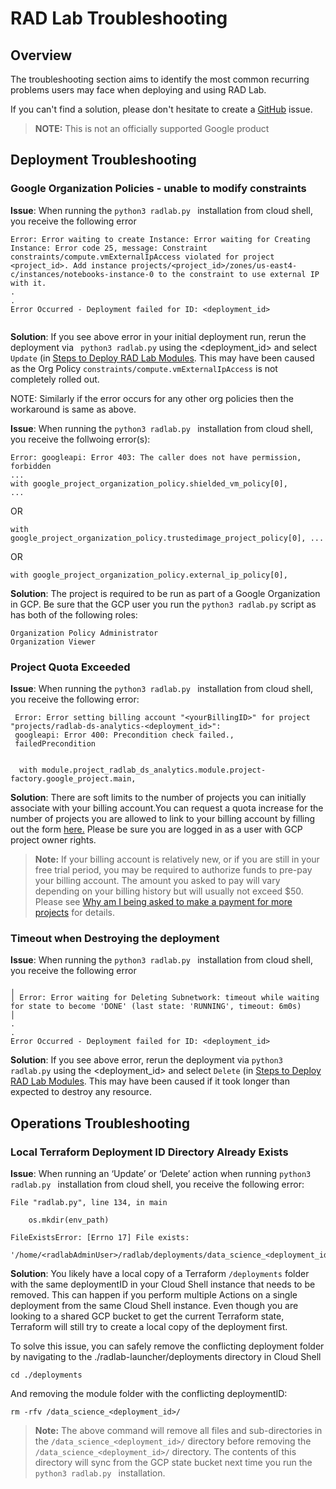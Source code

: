 # RAD Lab Troubleshooting

 ## Overview
 The troubleshooting section aims to identify the most common recurring problems users may face when deploying and using RAD Lab. 

 If you can't find a solution, please don't hesitate to create a [GitHub](https://github.com/GoogleCloudPlatform/rad-lab/issues) issue. 

 >**NOTE:**  This is not an officially supported Google product

## Deployment Troubleshooting

### Google Organization Policies - unable to modify constraints
**Issue**: When running the ```python3 radlab.py ``` installation from cloud shell,  you receive the following error
```
Error: Error waiting to create Instance: Error waiting for Creating Instance: Error code 25, message: Constraint constraints/compute.vmExternalIpAccess violated for project <project_id>. Add instance projects/<project_id>/zones/us-east4-c/instances/notebooks-instance-0 to the constraint to use external IP with it.
.
.
Error Occurred - Deployment failed for ID: <deployment_id>


```

**Solution**: If you see above error in your initial deployment run, rerun the deployment via ``` python3 radlab.py``` using the <deployment_id> and select `Update` (in [Steps to Deploy RAD Lab Modules](../radlab-launcher/README.md#deploy-a-rad-lab-module). This may have been caused as the Org Policy ```constraints/compute.vmExternalIpAccess``` is not completely rolled out.

NOTE: Similarly if the error occurs for any other org policies then the workaround is same as above.  

**Issue**:
When running the ```python3 radlab.py ``` installation from cloud shell, you receive the follwoing error(s):

```
Error: googleapi: Error 403: The caller does not have permission, forbidden
...
with google_project_organization_policy.shielded_vm_policy[0],
...

```
OR

```
with google_project_organization_policy.trustedimage_project_policy[0], ...
```

OR
```
with google_project_organization_policy.external_ip_policy[0],
```

**Solution**: The project is required to be run as part of a Google Organization in GCP. Be sure that the GCP user you run the ```python3 radlab.py``` script as has both of the following roles:
```
Organization Policy Administrator
Organization Viewer
```

### Project Quota Exceeded
**Issue**: When running the ```python3 radlab.py ``` installation from cloud shell, you receive the following error: 

```
 Error: Error setting billing account "<yourBillingID>" for project "projects/radlab-ds-analytics-<deployment_id>": 
 googleapi: Error 400: Precondition check failed., 
 failedPrecondition

   
  with module.project_radlab_ds_analytics.module.project-factory.google_project.main,

```
**Solution**: There are soft limits to the number of projects you can initially associate with  your billing account.You can request a quota increase for the number of projects you are allowed to link to your billing account by filling out the form [here.](https://support.google.com/code/contact/billing_quota_increase) 
Please be sure you are logged in as a user with GCP project owner rights. 

> **Note:** If your billing account is relatively new, or if you are still in your free trial period,  you may be required to authorize funds to pre-pay your billing account. The amount you asked to pay will vary depending on your billing history but will usually not exceed $50. Please see [Why am I being asked to make a payment for more projects](https://support.google.com/cloud/answer/6330231?hl=en#) for details.

### Timeout when Destroying the deployment
**Issue**: When running the ```python3 radlab.py ``` installation from cloud shell,  you receive the following error

```
╷
│ Error: Error waiting for Deleting Subnetwork: timeout while waiting for state to become 'DONE' (last state: 'RUNNING', timeout: 6m0s)
│ 
.
.
Error Occurred - Deployment failed for ID: <deployment_id>
```
**Solution**: If you see above error, rerun the deployment via ```python3 radlab.py``` using the <deployment_id> and select `Delete` (in [Steps to Deploy RAD Lab Modules](../radlab-launcher/README.md#deploy-a-rad-lab-module). This may have been caused if it took longer than expected to destroy any resource.

## Operations Troubleshooting

### Local Terraform Deployment ID Directory Already Exists
**Issue**:  When running an ‘Update’ or ‘Delete’ action when running ```python3 radlab.py ``` installation from cloud shell, you receive the following error:

```
File "radlab.py", line 134, in main

    os.mkdir(env_path)

FileExistsError: [Errno 17] File exists:
 '/home/<radlabAdminUser>/radlab/deployments/data_science_<deployment_id_>'
```
**Solution**:  You likely have a local copy of a Terraform ```/deployments``` folder with the same deploymentID in your Cloud Shell instance that needs to be removed. This can happen if you  perform multiple Actions on a single deployment from the same Cloud Shell instance. Even though you are looking to a shared GCP bucket to get the current Terraform state, Terraform will still try to create a local copy of the deployment first.

To solve this issue, you can safely remove the conflicting deployment folder by navigating to the ./radlab-launcher/deployments directory in Cloud Shell

```cd ./deployments```

And removing the module folder with the conflicting deploymentID:

```rm -rfv /data_science_<deployment_id>/```
> **Note:** The above command will remove all files and sub-directories in the ```/data_science_<deployment_id>/``` directory before removing the ```/data_science_<deployment_id>/``` directory. The contents of this directory will sync from the GCP state bucket next time you run the ```python3 radlab.py ``` installation.